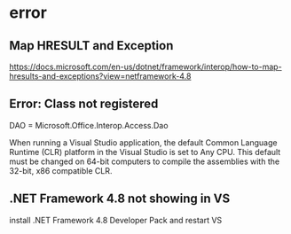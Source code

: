 # error

## Map HRESULT and Exception
https://docs.microsoft.com/en-us/dotnet/framework/interop/how-to-map-hresults-and-exceptions?view=netframework-4.8

## Error: Class not registered
DAO = Microsoft.Office.Interop.Access.Dao

When running a Visual Studio application, the default Common Language Runtime (CLR) platform in the Visual Studio is set to Any CPU. This default must be changed on 64-bit computers to compile the assemblies with the 32-bit, x86 compatible CLR.

## .NET Framework 4.8 not showing in VS
install .NET Framework 4.8 Developer Pack and restart VS

